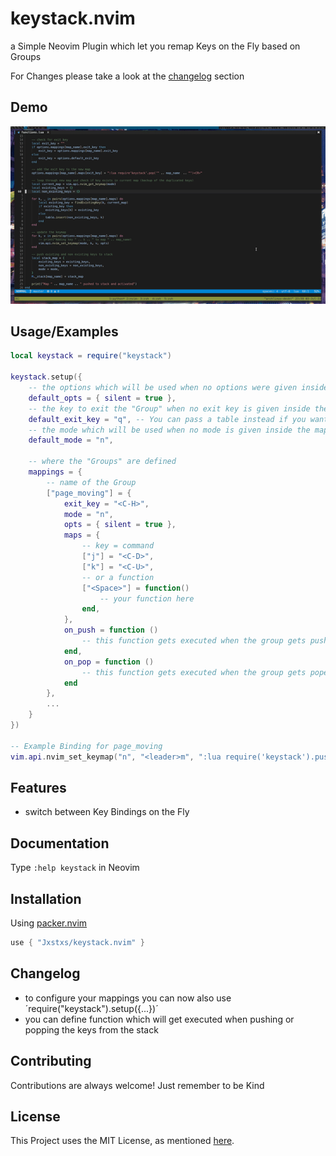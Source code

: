 # keystack.nvim

a Simple Neovim Plugin which let you remap Keys on the Fly based on Groups

For Changes please take a look at the [changelog](./README.md#Changelog) section

## Demo

![Demo](./demo-keystack.gif)

## Usage/Examples

```lua
local keystack = require("keystack")

keystack.setup({
    -- the options which will be used when no options were given inside the mapping
    default_opts = { silent = true },
    -- the key to exit the "Group" when no exit key is given inside the mapping
    default_exit_key = "q", -- You can pass a table instead if you want multiple ways to exit
    -- the mode which will be used when no mode is given inside the mapping 
    default_mode = "n",

    -- where the "Groups" are defined
    mappings = {
        -- name of the Group
        ["page_moving"] = {
            exit_key = "<C-H>",
            mode = "n",
            opts = { silent = true },
            maps = {
                -- key = command
                ["j"] = "<C-D>",
                ["k"] = "<C-U>",
                -- or a function 
                ["<Space>"] = function()
                    -- your function here
                end,
            },
            on_push = function ()
                -- this function gets executed when the group gets pushed
            end,
            on_pop = function ()
                -- this function gets executed when the group gets poped
            end
        },
        ...
    }
})

-- Example Binding for page_moving
vim.api.nvim_set_keymap("n", "<leader>m", ":lua require('keystack').push('page_moving')")
```

## Features

- switch between Key Bindings on the Fly
<!-- - show the new Keys in a floating Window -->

## Documentation

Type `:help keystack` in Neovim

## Installation

Using [packer.nvim](https://github.com/wbthomason/packer.nvim)

```lua
use { "Jxstxs/keystack.nvim" }
```

## Changelog

* to configure your mappings you can now also use ´require("keystack").setup({...})´
* you can define function which will get executed when pushing or popping the keys from the stack

## Contributing

Contributions are always welcome! Just remember to be Kind

## License

This Project uses the MIT License, as mentioned [here](./LICENSE).
